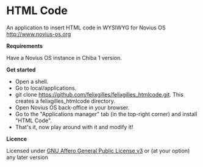 HTML Code
=========

An application to insert HTML code in WYSIWYG for Novius OS
http://www.novius-os.org

**Requirements**

Have a Novius OS instance in Chiba 1 version.

**Get started**

* Open a shell.
* Go to local/applications.
* git clone https://github.com/felixgilles/felixgilles_htmlcode.git. This creates a felixgilles_htmlcode directory.
* Open Novius OS back-office in your browser.
* Go to the "Applications manager" tab (in the top-right corner) and install "HTML Code".
* That's it, now play around with it and modify it!

**Licence**

Licensed under [GNU Affero General Public License v3](http://www.gnu.org/licenses/agpl-3.0.html) or (at your option) any later version
